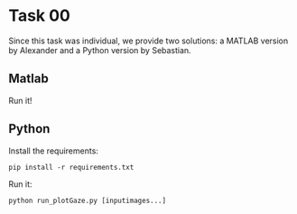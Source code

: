 # Task 00
Since this task was individual, we provide two solutions: a MATLAB version by Alexander and a Python version by Sebastian.

## Matlab
Run it!

## Python

Install the requirements:

    pip install -r requirements.txt

Run it:

    python run_plotGaze.py [inputimages...]

